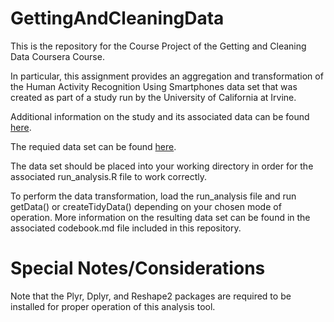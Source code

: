 # GettingAndCleaningData

This is the repository for the Course Project of the Getting and Cleaning Data Coursera Course.

In particular, this assignment provides an aggregation and transformation of the Human Activity Recognition Using Smartphones data set that was created as part of a study run by the University of California at Irvine.  

Additional information on the study and its associated data can be found [here](http://archive.ics.uci.edu/ml/datasets/Human+Activity+Recognition+Using+Smartphones).

The requied data set can be found [here](https://d396qusza40orc.cloudfront.net/getdata%2Fprojectfiles%2FUCI%20HAR%20Dataset.zip).

The data set should be placed into your working directory in order for the associated run_analysis.R file to work correctly.

To perform the data transformation, load the run_analysis file and run getData() or createTidyData() depending on your chosen mode of operation. More information on the resulting data set can be found in the associated codebook.md file included in this repository.

# Special Notes/Considerations

Note that the Plyr, Dplyr, and Reshape2 packages are required to be installed for proper operation of this
analysis tool.

